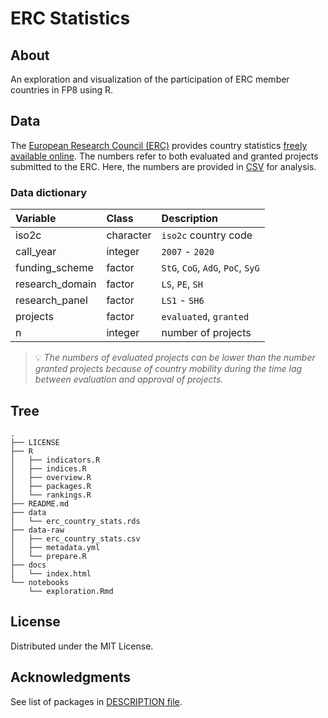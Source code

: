 # ERC Statistics

## About

An exploration and visualization of the participation of ERC member countries in FP8 using R.

## Data

The [European Research Council (ERC)](https://erc.europa.eu) provides country statistics [freely available online](https://erc.europa.eu/projects-figures/statistics).  The numbers refer to both evaluated and granted projects submitted to the ERC.  Here, the numbers are provided in [CSV](data-raw/erc_country_stats.csv) for analysis.

### Data dictionary

|Variable        |Class     |Description                       |
|:---------------|:---------|:---------------------------------|
|iso2c           |character |`iso2c` country code              |
|call_year       |integer   |`2007` - `2020`                   |
|funding_scheme  |factor    |`StG`, `CoG`, `AdG`, `PoC`, `SyG` |
|research_domain |factor    |`LS`, `PE`, `SH`                  |
|research_panel  |factor    |`LS1` - `SH6`                     |
|projects        |factor    |`evaluated`, `granted`            |
|n               |integer   |number of projects                |

> 💡 _The numbers of evaluated projects can be lower than the number granted projects because of country mobility during the time lag between evaluation and approval of projects._

## Tree

```{bash}
.
├── LICENSE
├── R
│   ├── indicators.R
│   ├── indices.R
│   ├── overview.R
│   ├── packages.R
│   └── rankings.R
├── README.md
├── data
│   └── erc_country_stats.rds
├── data-raw
│   ├── erc_country_stats.csv
│   ├── metadata.yml
│   └── prepare.R
├── docs
│   └── index.html
└── notebooks
    └── exploration.Rmd
```

## License

Distributed under the MIT License.

## Acknowledgments

See list of packages in [DESCRIPTION file](./DESCRIPTION).
